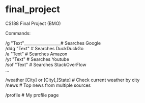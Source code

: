 # final_project
CS188 Final Project (BMO)

Commands:  

/g "Text"__________________# Searches Google                   <br/>
/ddg "Text"                         # Searches DuckDuckGo               <br/>
/a "Text"                           # Searches Amazon                   <br/>
/yt "Text"                          # Searches Youtube                  <br/>
/sof "Text"                         # Searches StackOverFlow            <br/>
...  
  
/weather [City] or [City],[State]   # Check current weather by city     <br/>
/news                               # Top news from multiple sources    <br/>
  
/profile                            # My profile page                   <br/>
